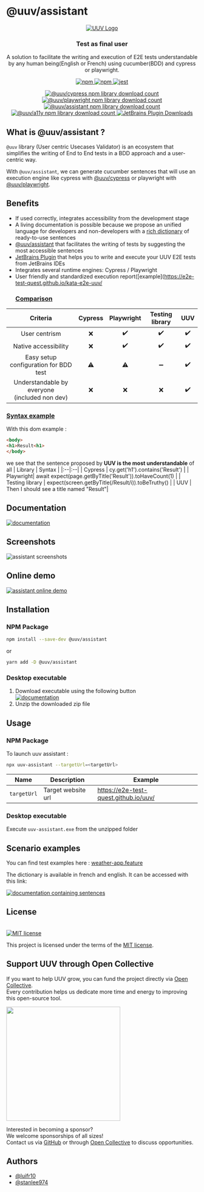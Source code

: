 # @uuv/assistant
<p align="center">  
<a href="https://e2e-test-quest.github.io/uuv/">  
<picture>  
<img alt="UUV Logo" src="https://e2e-test-quest.github.io/uuv/img/uuv.png">  
</picture>  
</a>  
</p>   

<h3 align="center">  
Test as final user  
</h3>  

<p align="center">  
A solution to facilitate the writing and execution of E2E tests understandable by any human being(English or French) using cucumber(BDD) and cypress or playwright.
</p>  

<p align="center">  
<a href="https://www.npmjs.com/package/@uuv/assistant" target="_blank">  
<img src="https://img.shields.io/badge/available%20on%20npm-grey?logo=npm" alt="npm"/>  
</a>  
<a href="https://www.npmjs.com/package/@uuv/assistant" target="_blank">  
<img src="https://img.shields.io/badge/using-react-00DCFF?logo=react" alt="npm"/>  
</a>  
<a href="https://jestjs.io/fr/" target="_blank">  
<img src="https://img.shields.io/badge/tested%20with-jest-yellow?logo=jest" alt="jest"/>  
</a><br />  
</p>

<div align="center">
<a href="https://www.npmjs.com/package/@uuv/cypress" target="_blank">
    <img alt="@uuv/cypress npm library download count"
        src="https://img.shields.io/npm/dt/%40uuv/cypress?logo=npm&label=%40uuv%2Fcypress"></img>
</a>
<a href="https://www.npmjs.com/package/@uuv/playwright" target="_blank">
    <img alt="@uuv/playwright npm library download count"
         src="https://img.shields.io/npm/dt/%40uuv/playwright?logo=npm&label=%40uuv%2Fplaywright"></img>
</a>
<a href="https://www.npmjs.com/package/@uuv/assistant" target="_blank">
    <img alt="@uuv/assistant npm library download count"
         src="https://img.shields.io/npm/dt/%40uuv/assistant?logo=npm&label=%40uuv%2Fassistant"></img>
</a>
<a href="https://www.npmjs.com/package/@uuv/a11y" target="_blank">
    <img alt="@uuv/a11y npm library download count"
         src="https://img.shields.io/npm/dt/%40uuv/a11y?logo=npm&label=%40uuv%2Fa11y"></img>
</a>
<a href="https://plugins.jetbrains.com/plugin/22437-uuv" target="_blank">
    <img alt="JetBrains Plugin Downloads" src="https://img.shields.io/jetbrains/plugin/d/22437-uuv?logo=jetbrains&label=UUV%20plugin"></img>
</a>
<br />
</div>

## What is @uuv/assistant ?

<p align="center">  

`@uuv` library (User centric Usecases Validator) is an ecosystem that simplifies the writing of End to End tests in a BDD approach and a user-centric way.

With `@uuv/assistant`, we can generate cucumber sentences that will use an execution engine like cypress with [@uuv/cypress](https://www.npmjs.com/package/@uuv/cypress) or playwright with [@uuv/playwright](https://www.npmjs.com/package/@uuv/playwright).
</p>  

## Benefits
- If used correctly, integrates accessibility from the development stage
- A living documentation is possible because we propose an unified language for developers and non-developers with a [rich dictionary](https://e2e-test-quest.github.io/uuv/docs/category/step-definition) of ready-to-use sentences
- [@uuv/assistant](https://e2e-test-quest.github.io/uuv/docs/tools/uuv-assistant) that facilitates the writing of tests by suggesting the most accessible sentences
- [JetBrains Plugin](https://e2e-test-quest.github.io/uuv/docs/tools/uuv-jetbrains-plugin) that helps you to write and execute your UUV E2E tests from JetBrains IDEs
- Integrates several runtime engines: Cypress / Playwright
- User friendly and standardized execution report([example](https://e2e-test-quest.github.io/kata-e2e-uuv/
  ### <u>Comparison</u>
| Criteria | Cypress | Playwright | Testing library | UUV |  
|:-: |:-: |:-: |:-: |:-: |  
| User centrism | :x: | :heavy_check_mark: | :heavy_check_mark: | :heavy_check_mark: |  
| Native accessibility | :x: | :heavy_check_mark: | :heavy_check_mark: | :heavy_check_mark: |  
| Easy setup configuration for BDD test | :warning: | :warning: | :heavy_minus_sign: | :heavy_check_mark: |  
| Understandable by everyone </br> (included non dev) | :x: | :x: | :x: | :heavy_check_mark: |  

### <u>Syntax example</u>
With this dom example :
  ```html
  <body>
  <h1>Result<h1>
  </body>
```
we see that the sentence proposed by **UUV is the most understandable** of all
| Library | Syntax |
|:--|:--|
| Cypress  | cy.get('h1').contains('Result') |
| Playwright| await expect(page.getByTitle('Result')).toHaveCount(1) |
| Testing library  | expect(screen.getByTitle(/Result/i)).toBeTruthy() |
| UUV | Then I should see a title named "Result"|


## Documentation
<a href="https://e2e-test-quest.github.io/uuv/"><img src="https://img.shields.io/badge/documentation-black?&style=for-the-badge&logo=github&logoColor=white" alt="documentation"/></a>

## Screenshots
<img src="https://e2e-test-quest.github.io/uuv/img/assistant/screenshots.gif" alt="assistant screenshots"/>  

## Online demo

<a href="https://uuv-assistant.vercel.app/">
    <img src="https://e2e-test-quest.github.io/uuv/img/assistant/online-demo.png" alt="assistant online demo"/>  
</a>

## Installation
### NPM Package
```bash
npm install --save-dev @uuv/assistant
```
or
```bash
yarn add -D @uuv/assistant
```
### Desktop executable
1. Download executable using the following button </br>
<a href="https://github.com/e2e-test-quest/uuv/releases/latest/download/uuv-assistant-win32-x64.zip"><img src="https://img.shields.io/badge/download_uuv--assistant_desktop-black?&style=for-the-badge&logo=github&logoColor=white" alt="documentation"/></a>
2. Unzip the downloaded zip file


## Usage
### NPM Package
To launch uuv assistant :
```bash
npx uuv-assistant --targetUrl=<targetUrl>
```
| Name        | Description                                                                                                   | Example                               |
|-------------|---------------------------------------------------------------------------------------------------------------|---------------------------------------|
| `targetUrl` | Target website url                                                                                            | https://e2e-test-quest.github.io/uuv/ |

### Desktop executable
Execute `uuv-assistant.exe` from the unzipped folder

## Scenario examples
You can find test examples here : [weather-app.feature](https://github.com/e2e-test-quest/uuv/blob/main/example/weather-app.feature)

The dictionary is available in french and english. It can be accessed with this link:

<a href="https://e2e-test-quest.github.io/uuv/docs/wordings/generated-wording-description/en-generated-wording-description"><img src="https://img.shields.io/badge/sentences%20dictionary-red?&style=for-the-badge&logo=github&logoColor=white" alt="documentation containing sentences"/></a>

## License

[<a href="https://github.com/e2e-test-quest/uuv/blob/main/LICENSE">  
<img src="https://img.shields.io/badge/license-MIT-blue" alt="MIT license"/>  
</a>](https://spdx.org/licenses/MIT.html)

This project is licensed under the terms of the [MIT license](https://github.com/e2e-test-quest/uuv/blob/main/LICENSE).

## Support UUV through Open Collective

If you want to help UUV grow, you can fund the project directly via [Open Collective](https://opencollective.com/uuv).  
Every contribution helps us dedicate more time and energy to improving this open-source tool.

<a href="https://opencollective.com/uuv/contribute" target="_blank">
  <img src="https://opencollective.com/uuv/contribute/button@2x.png?color=blue" width=300 />
</a>


Interested in becoming a sponsor?  
We welcome sponsorships of all sizes!  
Contact us via [GitHub](https://github.com/e2e-test-quest/uuv/discussions) or through [Open Collective](https://opencollective.com/uuv) to discuss opportunities.

## Authors

- [@luifr10](https://github.com/luifr10)
- [@stanlee974](https://github.com/stanlee974)
